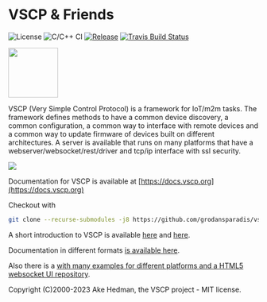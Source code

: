 <h1>VSCP & Friends</h1>

![License](https://img.shields.io/badge/license-MIT-blue.svg)
![C/C++ CI](https://github.com/grodansparadis/vscp/workflows/C/C++%20CI/badge.svg)
[![Release](https://img.shields.io/github/release/grodansparadis/vscp.svg)](https://github.com/grodansparadis/vscp/releases)
[![Travis Build Status](https://api.travis-ci.org/grodansparadis/vscp.svg?branch=master)](https://travis-ci.org/grodansparadis/vscp)

<img src="https://vscp.org/images/logo.png" width="100">

<p>VSCP (Very Simple Control Protocol) is a framework for IoT/m2m tasks. The framework defines methods to
have a common device discovery, a common configuration, a common way to interface with remote devices and a
common way to update firmware of devices built on different architectures. A server is available that runs on
many platforms that have a webserver/websocket/rest/driver and tcp/ip interface with ssl security.

![](./docs/images/vscp_arcitecture.png)

Documentation for VSCP is available at [https://docs.vscp.org](https://docs.vscp.org)

Checkout with 

```bash
git clone --recurse-submodules -j8 https://github.com/grodansparadis/vscp.git
```

<p>A short introduction to VSCP is available
<a href="https://www.slideshare.net/keHedman/2014-01-33087344">here</a> and
<a href="https://www.slideshare.net/keHedman/vscp-presentation-eindhoven">here</a>.</p>
</p>

<p>
Documentation in different formats <a href="https://docs.vscp.org/">is available here</a>.
</p>

<p>
Also there is a <a href="https://github.com/grodansparadis/vscp_firmware"firmware repository</a> with many examples for different platforms and a
<a href="https://github.com/grodansparadis/vscp_html5">HTML5 websocket UI repository</a>.
</p>

Copyright (C)2000-2023 Ake Hedman, the VSCP project - MIT license.
